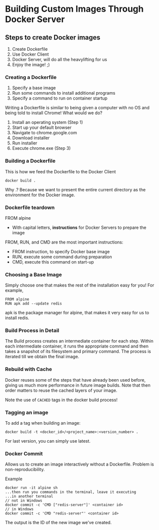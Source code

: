 # Building Custom Images Through Docker Server

## Steps to create Docker images

1. Create Dockerfile
2. Use Docker Client
3. Docker Server, will do all the heavylifting for us
4. Enjoy the image! ;)

### Creating a Dockerfile
1. Specify a base image
2. Run some commands to install additional programs
3. Specify a command to run on container startup

Writing a Dockerfile is similar to being given a computer with no OS and being
told to install Chrome! What would we do?
1. Install an operating system (Step 1)
2. Start up your default browser
3. Navigate to chrome.google.com
4. Download installer
5. Run installer
6. Execute chrome.exe (Step 3)


### Building a Dockerfile
This is how we feed the Dockerfile to the Docker Client
```
docker build .
```
Why .? Because we want to present the entire current directory as the environment
for the Docker image.

### Dockerfile teardown

FROM alpine

- With capital letters, **instructions** for Docker Servers to prepare the image

FROM, RUN, and CMD are the most important instructions:
- FROM instruction, to specify Docker base image
- RUN, execute some command during preparation
- CMD, execute this command on start-up


### Choosing a Base Image

Simply choose one that makes the rest of the installation easy for you! For example,

```
FROM alpine
RUN apk add --update redis
```

apk is the package manager for alpine, that makes it very easy for us to install
redis.


### Build Process in Detail

The Build process creates an intermediate container for each step. Within each
intermediate container, it runs the appropriate command and then takes a snapshot
of its filesystem and primary command. The process is iterated till we obtain
the final image.

### Rebuild with Cache

Docker reuses some of the steps that have already been used before, giving us
much more performance in future image builds. Note that then order matters to
reuse the cached layers of your image.

Note the use of `CACHED` tags in the docker build process!

### Tagging an image

To add a tag when building an image:
```
docker build -t <docker_id>/<project_name>:<version_number> .
```
For last version, you can simply use latest.


### Docker Commit
Allows us to create an image interactively without a Dockerfile. Problem is
non-reproducibility.

Example
```
docker run -it alpine sh
...then run you commands in the terminal, leave it executing
...in another terminal
// not in Windows
docker commit -c 'CMD ["redis-server"]' <container id>
// in Windows
docker commit -c 'CMD "redis-server"' <container id>
```
The output is the ID of the new image we've created.
